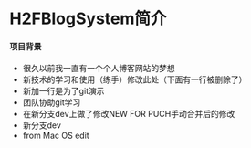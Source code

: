 # H2FBlogSystem简介

#### 项目背景

- 很久以前我一直有一个个人博客网站的梦想
- 新技术的学习和使用（练手）修改此处（下面有一行被删除了）
- 新加一行是为了git演示
- 团队协助git学习
- 在新分支dev上做了修改NEW FOR PUCH手动合并后的修改
- 新分支dev
- from Mac OS edit